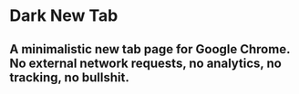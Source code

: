 # Dark New Tab

## A minimalistic new tab page for Google Chrome. No external network requests, no analytics, no tracking, no bullshit.